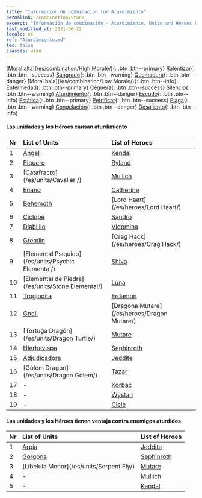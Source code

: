 ```yaml
---
title: "Información de combinación for Aturdimiento"
permalink: /combination/Stun/
excerpt: "Información de combinación - Aturdimiento. Units and Heroes Formation."
last_modified_at: 2021-06-22
locale: es
ref: "Aturdimiento.md"
toc: false
classes: wide
---
```


  [Moral alta](/es/combination/High Morale/){: .btn .btn--primary} [Ralentizar](/es/combination/Slow/){: .btn .btn--success} [Sangrado](/es/combination/Bleeding/){: .btn .btn--warning} [Quemadura](/es/combination/Burning/){: .btn .btn--danger} [Moral baja](/es/combination/Low Morale/){: .btn .btn--info} [Enfermedad](/es/combination/Disease/){: .btn .btn--primary} [Ceguera](/es/combination/Blind/){: .btn .btn--success} [Silencio](/es/combination/Silence/){: .btn .btn--warning} [Aturdimiento](/es/combination/Stun/){: .btn .btn--danger} [Escudo](/es/combination/Shield/){: .btn .btn--info} [Estática](/es/combination/Static/){: .btn .btn--primary} [Petrificar](/es/combination/Petrify/){: .btn .btn--success} [Plaga](/es/combination/Plague/){: .btn .btn--warning} [Congelación](/es/combination/Freeze/){: .btn .btn--danger} [Desaliento](/es/combination/Deterrence/){: .btn .btn--info} 


#### Las unidades y los Héroes causan aturdimiento

  | Nr |  List of Units  | List of Heroes | 
  |:---|:----------------|:---------------| 
  | 1 | [Ángel](/es/units/Angel/) | [Kendal](/es/heroes/Kendal/) |
  | 2 | [Piquero](/es/units/Pikeman/) | [Ryland](/es/heroes/Ryland/) |
  | 3 | [Catafracto](/es/units/Cavalier /) | [Mullich](/es/heroes/Mullich/) |
  | 4 | [Enano](/es/units/Dwarf/) | [Catherine](/es/heroes/Catherine/) |
  | 5 | [Behemoth](/es/units/Behemoth/) | [Lord Haart](/es/heroes/Lord Haart/) |
  | 6 | [Cíclope](/es/units/Cyclops/) | [Sandro](/es/heroes/Sandro/) |
  | 7 | [Diablillo](/es/units/Imp/) | [Vidomina](/es/heroes/Vidomina/) |
  | 8 | [Gremlin](/es/units/Gremlin/) | [Crag Hack](/es/heroes/Crag Hack/) |
  | 9 | [Elemental Psíquico](/es/units/Psychic Elemental/) | [Shiva](/es/heroes/Shiva/) |
  | 10 | [Elemental de Piedra](/es/units/Stone Elemental/) | [Luna](/es/heroes/Luna/) |
  | 11 | [Troglodita](/es/units/Troglodyte/) | [Erdamon](/es/heroes/Erdamon/) |
  | 12 | [Gnoll](/es/units/Gnoll/) | [Dragona Mutare](/es/heroes/Dragon Mutare/) |
  | 13 | [Tortuga Dragón](/es/units/Dragon Turtle/) | [Mutare](/es/heroes/Mutare/) |
  | 14 | [Hierbavispa](/es/units/Waspwort/) | [Sephinroth](/es/heroes/Sephinroth/) |
  | 15 | [Adjudicadora](/es/units/Judicator/) | [Jeddite](/es/heroes/Jeddite/) |
  | 16 | [Gólem Dragón](/es/units/Dragon Golem/) | [Tazar](/es/heroes/Tazar/) |
  | 17 | - | [Korbac](/es/heroes/Korbac/) |
  | 18 | - | [Wystan](/es/heroes/Wystan/) |
  | 19 | - | [Ciele](/es/heroes/Ciele/) |


#### Las unidades y los Héroes tienen ventaja contra enemigos aturdidos

  | Nr |  List of Units  | List of Heroes | 
  |:---|:----------------|:---------------| 
  | 1 | [Arpía](/es/units/Harpy/) | [Jeddite](/es/heroes/Jeddite/) |
  | 2 | [Gorgona](/es/units/Gorgon/) | [Sephinroth](/es/heroes/Sephinroth/) |
  | 3 | [Libélula Menor](/es/units/Serpent Fly/) | [Mutare](/es/heroes/Mutare/) |
  | 4 | - | [Mullich](/es/heroes/Mullich/) |
  | 5 | - | [Kendal](/es/heroes/Kendal/) |
